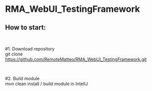 # RMA_WebUI_TestingFramework

## How to start:
<br>

#1. Download repository <br>
git clone https://github.com/RemoteMatteo/RMA_WebUI_TestingFramework.git<br>


<br>

#2. Build module <br>
mvn clean install / build module in IntelIJ<br>
